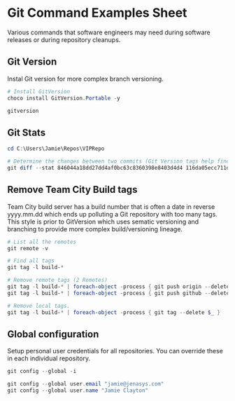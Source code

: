 # Git Command Examples Sheet

Various commands that software engineers may need during software releases or during repository cleanups.

## Git Version

Instal Git version for more complex branch versioning.

```PowerShell
# Install GitVersion
choco install GitVersion.Portable -y

gitversion
```

## Git Stats

```PowerShell
cd C:\Users\Jamie\Repos\VIPRepo

# Determine the changes between two commits (Git Version tags help find the SHA references)
git diff --stat 846044a18dd27dd4af0bc63c8360398e8403d4d4 116da05ecc711dc1612a5b57a4d453d4161d0e77
```

## Remove Team City Build tags

Team City build server has a build number that is often a date in reverse yyyy.mm.dd which ends up polluting a Git repository with too many tags. This style is prior to GitVersion which uses sematic versioning and branching to provide more complex build/versioning lineage.

```Powershell
# List all the remotes
git remote -v

# Find all tags 
git tag -l build-*

# Remove remote tags (2 Remotes)
git tag -l build-* | foreach-object -process { git push origin --delete $_ }
git tag -l build-* | foreach-object -process { git push github --delete $_ }

# Remove local tags.
git tag -l build-* | foreach-object -process { git tag --delete $_ }
```

## Global configuration

Setup personal user credentials for all repositories. You can override these in each individual repository.

```PowerShell
git config --global -i

git config --global user.email "jamie@jenasys.com"
git config --global user.name "Jamie Clayton"
```
